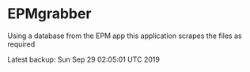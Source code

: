 # EPMgrabber
Using a database from the EPM app this application scrapes the files as required


Latest backup: Sun Sep 29 02:05:01 UTC 2019
